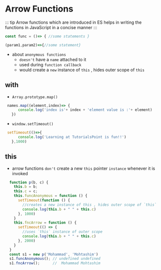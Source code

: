 # Arrow Functions
::: tip
Arrow functions which are introduced in ES helps in writing the functions in JavaScript in a concise manner
:::
``` js
const func = ()=> { //some statements }

(param1,param2)=>{//some statement}
```
- about `anonymous functions`
  - `doesn't` have a `name` attached to it
  - used during `function callback`
  - would create a `new` instance of `this` , hides outer scope of `this`


## with
- `Array.prototype.map()`
``` js
 names.map((element,index)=> {
      console.log('index is'+ index + 'element value is :'+ element)
   })
```
- `window.setTimeout()`
``` js
 setTimeout(()=>{
      console.log('Learning at TutorialsPoint is fun!!')
   },1000)
```
## this
-  arrow functions `don't` create a new `this` pointer `instance` whenever it is invoked
``` js
  function p(b, c) {
    this.b = b;
    this.c = c;
    this.funcAnonymous = function () {
      setTimeout(function () {
        //creates a new instance of this , hides outer scope of `this`
        console.log(this.b + " " + this.c)
      }, 1000)
    }
    this.fncArrow = function () {
      setTimeout(() => {
        //uses `this` instance of outer scope
        console.log(this.b + " " + this.c)
      }, 2000)
    }
  }
  const s1 = new p('Mohammad', 'Mohtashim')
  s1.funcAnonymous(); // undefined undefined
  s1.fncArrow();      //  Mohammad Mohtashim
``` 

